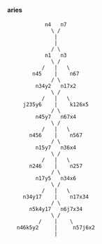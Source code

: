 #### aries

                n4   n7
                  \ /
                   |
                   |
                  / \
                n1   n3
                  \ /
               /   |   \
            n45    |    n67
                  / \
             n34y2   n17x2
                  \ /
               /   |   \
         j235y6    |    k126x5
                  / \
             n45y7   n67x4
                  \ /
               /   |   \
           n456    |    n567
                  / \
             n15y7   n36x4
                  \ /
               /   |   \
           n246    |    n257
                  / \
             n17y5   n34x6
                  \ /
               /   |   \
         n34y17    |    n17x34
                  / \
           n5k4y17   n6j7x34
                  \ /
              /    |    \
       n46k5y2     |     n57j6x2
                   |

